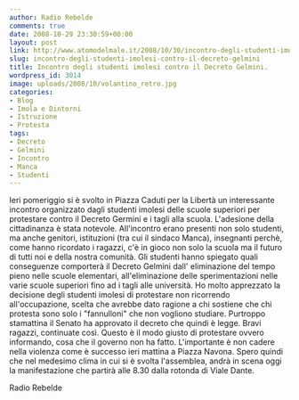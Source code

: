 ```yaml
---
author: Radio Rebelde
comments: true
date: 2008-10-29 23:30:59+00:00
layout: post
link: http://www.atomodelmale.it/2008/10/30/incontro-degli-studenti-imolesi-contro-il-decreto-gelmini/
slug: incontro-degli-studenti-imolesi-contro-il-decreto-gelmini
title: Incontro degli studenti imolesi contro il Decreto Gelmini.
wordpress_id: 3014
image: uploads/2008/10/volantino_retro.jpg
categories:
- Blog
- Imola e Dintorni
- Istruzione
- Protesta
tags:
- Decreto
- Gelmini
- Incontro
- Manca
- Studenti
---
```


Ieri pomeriggio si è svolto in Piazza Caduti per la Libertà un interessante incontro organizzato dagli studenti imolesi delle scuole superiori per protestare contro il Decreto Germini e i tagli alla scuola. L'adesione della cittadinanza è stata notevole. All'incontro erano presenti non solo studenti, ma anche genitori, istituzioni (tra cui il sindaco Manca), insegnanti perchè, come hanno ricordato i ragazzi, c'è in gioco non solo la scuola ma il futuro di tutti noi e della nostra comunità.
Gli studenti hanno spiegato quali conseguenze comporterà il Decreto Gelmini dall' eliminazione del tempo pieno nelle scuole elementari, all'eliminazione delle sperimentazioni nelle varie scuole superiori fino ad i tagli alle università.
Ho molto apprezzato la decisione degli studenti imolesi di protestare non ricorrendo all'occupazione, scelta che avrebbe dato ragione a chi sostiene che chi protesta sono solo i "fannulloni" che non vogliono studiare.
Purtroppo stamattina il Senato ha approvato il decreto che quindi è legge. Bravi ragazzi, continuate così. Questo è il modo giusto di protestare ovvero informando, cosa che il governo non ha fatto. L'importante è non cadere nella violenza come è successo ieri mattina a Piazza Navona. Spero quindi che nel medesimo clima in cui si è svolta l'assemblea, andrà in scena oggi la manifestazione che partirà alle 8.30 dalla rotonda di Viale Dante.

Radio Rebelde
